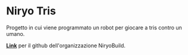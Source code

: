 # Niryo Tris
Progetto in cui viene programmato un robot per giocare a tris contro un umano.

[**Link**](https://github.com/NiryoBuild) per il github dell'organizzazione NiryoBuild.
